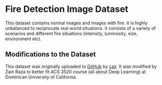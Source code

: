 # Fire Detection Image Dataset
This dataset contains normal images and images with fire. It is highly unbalanced to reciprocate real world situations. It consists of a variety of scenarios and different fire situations (intensity, luminosity, size, environment etc).

## Modifications to the Dataset
This dataset was originally uploaded to [GitHub](https://github.com/cair/Fire-Detection-Image-Dataset) by [cair](https://github.com/cair). It was modified by Zain Raza to better fit ACS 3520 course (all about Deep Learning) at Dominican University of California.
